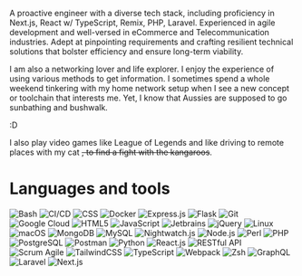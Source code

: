 A proactive engineer with a diverse tech stack, including proficiency in Next.js, React w/ TypeScript, Remix, PHP, Laravel. Experienced in agile development and well-versed in eCommerce and Telecommunication industries. Adept at pinpointing requirements and crafting resilient technical solutions that bolster efficiency and ensure long-term viability.

I am also a networking lover and life explorer. I enjoy the experience of using various methods to get information. I sometimes spend a whole weekend tinkering with my home network setup when I see a new concept or toolchain that interests me. Yet, I know that Aussies are supposed to go sunbathing and bushwalk.

:D

I also play video games like League of Legends and like driving to remote places with my cat ~~, to find a fight with the kangaroos~~.

# Languages and tools

<img alt="Bash" src="https://img.shields.io/badge/Bash-%23121011.svg?style=for-the-badge&logo=gnu-bash&logoColor=white" /> <img alt="CI/CD" src="https://img.shields.io/badge/-CI%2FCD%20pipeline%20scripting-%232671E5.svg?style=for-the-badge" /> <img alt="CSS" src="https://img.shields.io/badge/CSS-239120?&style=for-the-badge&logo=css3&logoColor=white" /> <img alt="Docker" src="https://img.shields.io/badge/-Docker-46a2f1?&style=for-the-badge&logo=docker&logoColor=white" /> <img alt="Express.js" src="https://img.shields.io/badge/Express.js-404D59?style=for-the-badge" /> <img alt="Flask" src="https://img.shields.io/badge/flask-%23000.svg?style=for-the-badge&logo=flask&logoColor=white" /> <img alt="Git" src="https://img.shields.io/badge/-Git-F05032?&style=for-the-badge&logo=git&logoColor=white" /> <img alt="Google Cloud" src="https://img.shields.io/badge/Google_Cloud-4285F4?style=for-the-badge&logo=google-cloud&logoColor=white" /> <img alt="HTML5" src="https://img.shields.io/badge/HTML5-E34F26?style=for-the-badge&logo=html5&logoColor=white" /> <img alt="JavaScript" src="https://img.shields.io/badge/JavaScript-F7DF1E?style=for-the-badge&logo=javascript&logoColor=black" /> <img alt="Jetbrains" src="https://img.shields.io/badge/JetBrains%20IDEs-000000?style=for-the-badge" /> <img alt="jQuery" src="https://img.shields.io/badge/jQuery-0769AD?style=for-the-badge&logo=jquery&logoColor=white" /> <img alt="Linux" src="https://img.shields.io/badge/Linux-FCC624?style=for-the-badge&logo=linux&logoColor=black" /> <img alt="macOS" src="https://img.shields.io/badge/macos-000000?style=for-the-badge&logo=apple&logoColor=white" /> <img alt="MongoDB" src="https://img.shields.io/badge/MongoDB-4EA94B?style=for-the-badge&logo=mongodb&logoColor=white" /> <img alt="MySQL" src="https://img.shields.io/badge/MySQL-005C84?style=for-the-badge&logo=mysql&logoColor=white" /> <img alt="Nightwatch.js" src="https://img.shields.io/badge/-Nightwatch.js-%23C21325?style=for-the-badge" /> <img alt="Node.js" src="https://img.shields.io/badge/Node.js-43853D?style=for-the-badge&logo=node.js&logoColor=white" /> <img alt="Perl" src="https://img.shields.io/badge/Perl-39457E?style=for-the-badge&logo=perl&logoColor=white" /> <img alt="PHP" src="https://img.shields.io/badge/PHP-777BB4?style=for-the-badge&logo=php&logoColor=white" /> <img alt="PostgreSQL" src="https://img.shields.io/badge/postgres-%23316192.svg?style=for-the-badge&logo=postgresql&logoColor=white" /> <img alt="Postman" src="https://img.shields.io/badge/-Postman%2FInsomnia-38B2AC?style=for-the-badge" /> <img alt="Python" src="https://img.shields.io/badge/-Python-ffbc03?&logo=Python&style=for-the-badge" /> <img alt="React.js" src="https://img.shields.io/badge/React-20232A?style=for-the-badge&logo=react&logoColor=61DAFB" /> <img alt="RESTful API" src="https://img.shields.io/badge/-RESTful%20API-red?style=for-the-badge" /> <img alt="Scrum Agile" src="https://img.shields.io/badge/-Scrum%20%26%20Agile%20Development-404D59?style=for-the-badge" /> <img alt="TailwindCSS" src="https://img.shields.io/badge/Tailwind_CSS-38B2AC?style=for-the-badge&logo=tailwind-css&logoColor=white" /> <img alt="TypeScript" src="https://img.shields.io/badge/TypeScript-007ACC?style=for-the-badge&logo=typescript&logoColor=white" /> <img alt="Webpack" src="https://img.shields.io/badge/-%20Webpack%2C%20esbuild%2C%20Parcel-%238DD6F9?style=for-the-badge&logo=webpack&logoColor=black" /> <img alt="Zsh" src="https://img.shields.io/badge/-Zsh-c5d927?&logo=Zsh&style=for-the-badge" /> ![GraphQL](https://img.shields.io/badge/-GraphQL-E10098?style=for-the-badge&logo=graphql&logoColor=white) ![Laravel](https://img.shields.io/badge/laravel-%23FF2D20.svg?style=for-the-badge&logo=laravel&logoColor=white) ![Next.js](https://img.shields.io/badge/Next-black?style=for-the-badge&logo=next.js&logoColor=white)
